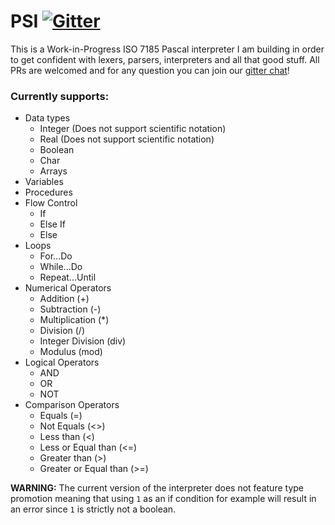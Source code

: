 # PSI [![Gitter](https://badges.gitter.im/pascal-psi/community.svg)](https://gitter.im/pascal-psi/community?utm_source=badge&utm_medium=badge&utm_campaign=pr-badge)

This is a Work-in-Progress ISO 7185 Pascal interpreter I am building in order to get confident with lexers, parsers, interpreters and all that good stuff. All PRs are welcomed and for any question you can join our [gitter chat](https://gitter.im/pascal-psi/community)!

### Currently supports:

- Data types
  - Integer (Does not support scientific notation)
  - Real (Does not support scientific notation)
  - Boolean
  - Char
  - Arrays
- Variables
- Procedures
- Flow Control
  - If
  - Else If
  - Else
- Loops
  - For...Do
  - While...Do
  - Repeat...Until
- Numerical Operators
  - Addition (+)
  - Subtraction (-)
  - Multiplication (\*)
  - Division (/)
  - Integer Division (div)
  - Modulus (mod)
- Logical Operators
  - AND
  - OR
  - NOT
- Comparison Operators
  - Equals (=)
  - Not Equals (<>)
  - Less than (<)
  - Less or Equal than (<=)
  - Greater than (>)
  - Greater or Equal than (>=)

**WARNING:** The current version of the interpreter does not feature type promotion meaning that using `1` as an if condition for example will result in an error since `1` is strictly not a boolean.
